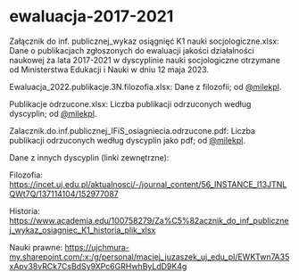 # ewaluacja-2017-2021

Załącznik do inf. publicznej_wykaz osiągnięć K1 nauki socjologiczne.xlsx: Dane o publikacjach zgłoszonych do ewaluacji jakości działalności naukowej za lata 2017-2021 w dyscyplinie nauki socjologiczne otrzymane od Ministerstwa Edukacji i Nauki w dniu 12 maja 2023.

Ewaluacja_2022.publikacje.3N.filozofia.xlsx: Dane z filozofii; od [@milekpl](https://github.com/milekpl).

Publikacje odrzucone.xlsx: Liczba publikacji odrzuconych według dyscyplin; od [@milekpl](https://github.com/milekpl).

Zalacznik.do.inf.publicznej_IFiS_osiagniecia.odrzucone.pdf: Liczba publikacji odrzuconych według dyscyplin jako pdf; od [@milekpl](https://github.com/milekpl).


Dane z innych dyscyplin (linki zewnętrzne):

Filozofia: https://incet.uj.edu.pl/aktualnosci/-/journal_content/56_INSTANCE_l13JTNLQWt7Q/137114104/152977087

Historia: https://www.academia.edu/100758279/Za%C5%82acznik_do_inf_publicznej_wykaz_osiagniec_K1_historia_plik_xlsx

Nauki prawne: https://ujchmura-my.sharepoint.com/:x:/g/personal/maciej_juzaszek_uj_edu_pl/EWKTwn7A35xApv38vRCk7CsBdSy9XPc6GRHwhByLdD9K4g
